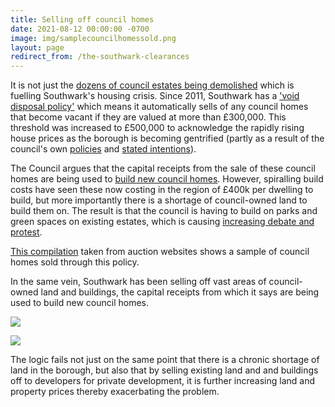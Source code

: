 ```yaml
---
title: Selling off council homes
date: 2021-08-12 00:00:00 -0700
image: img/samplecouncilhomessold.png
layout: page
redirect_from: /the-southwark-clearances
---
```


It is not just the [dozens of council estates being demolished](http://heygatewashome.org/img/EstatesGazette.pdf) which is fuelling Southwark's housing crisis. Since 2011, Southwark has a ['void disposal policy'](https://moderngov.southwark.gov.uk/documents/s47497/Report%20Review%20of%20voids%20disposal%20strategy.pdf) which means it automatically sells of any council homes that become vacant if they are valued at more than £300,000. This threshold was increased to £500,000 to acknowledge the rapidly rising house prices as the borough is becoming gentrified (partly as a result of the council's own [policies](https://35percent.org/estates/) and [stated intentions](http://35percent.org/img/EstatesGazette.pdf)).

The Council argues that the capital receipts from the sale of these council homes are being used to [build new council homes](https://35percent.org/new-council-homes). However, spiralling build costs have seen these now costing in the region of £400k per dwelling to build, but more importantly there is a shortage of council-owned land to build them on. The result is that the council is having to build on parks and green spaces on existing estates, which is causing [increasing debate and protest](https://www.southwarknews.co.uk/news/the-great-infilling-debate-in-southwark-every-estate-where-new-developments-are-proposed-or-already-underway/).

[This compilation](https://35percent.org/img/sold_by_southwark.pdf) taken from auction websites shows a sample of council homes sold through this policy.

In the same vein, Southwark has been selling off vast areas of council-owned land and buildings, the capital receipts from which it says are being used to build new council homes.

![](https://www.35percent.org/img/soldland.png)

![](https://www.35percent.org/img/selloff2.png)

The logic fails not just on the same point that there is a chronic shortage of land in the borough, but also that by selling existing land and and buildings off to developers for private development, it is further increasing land and property prices thereby exacerbating the problem.
